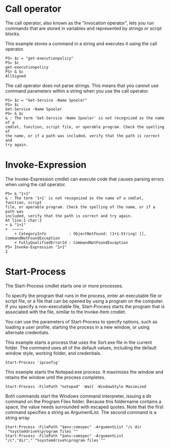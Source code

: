 # Call operator
The call operator, also known as the "invocation operator", lets you run commands that are stored in variables and represented by strings or script blocks.

This example stores a command in a string and executes it using the call operator.
```
PS> $c = "get-executionpolicy"
PS> $c
get-executionpolicy
PS> & $c
AllSigned
```
The call operator does not parse strings. This means that you cannot use command parameters within a string when you use the call operator.
```
PS> $c = "Get-Service -Name Spooler"
PS> $c
Get-Service -Name Spooler
PS> & $c
& : The term 'Get-Service -Name Spooler' is not recognized as the name of a
cmdlet, function, script file, or operable program. Check the spelling of
the name, or if a path was included, verify that the path is correct and
try again.
```


# Invoke-Expression
The Invoke-Expression cmdlet can execute code that causes parsing errors when using the call operator.
```
PS> & "1+1"
& : The term '1+1' is not recognized as the name of a cmdlet, function, script
file, or operable program. Check the spelling of the name, or if a path was
included, verify that the path is correct and try again.
At line:1 char:2
+ & "1+1"
+  ~~~~~
    + CategoryInfo          : ObjectNotFound: (1+1:String) [], CommandNotFoundException
    + FullyQualifiedErrorId : CommandNotFoundException
PS> Invoke-Expression "1+1"
2
```

# Start-Process
The Start-Process cmdlet starts one or more processes.

To specify the program that runs in the process, enter an executable file or script file, or a file that can be opened by using a program on the computer. If you specify a non-executable file, Start-Process starts the program that is associated with the file, similar to the Invoke-Item cmdlet.

You can use the parameters of Start-Process to specify options, such as loading a user profile, starting the process in a new window, or using alternate credentials.

This example starts a process that uses the Sort.exe file in the current folder. The command uses all of the default values, including the default window style, working folder, and credentials.

```Start-Process 'ipconfig'```

This example starts the Notepad.exe process. It maximizes the window and retains the window until the process completes.

```Start-Process -FilePath "notepad" -Wait -WindowStyle Maximized```

Both commands start the Windows command interpreter, issuing a dir command on the Program Files folder. Because this foldername contains a space, the value needs surrounded with escaped quotes. Note that the first command specifies a string as ArgumentList. The second command is a string array.
```
Start-Process -FilePath "$env:comspec" -ArgumentList "/c dir `"%systemdrive%\program files`""
Start-Process -FilePath "$env:comspec" -ArgumentList "/c","dir","`"%systemdrive%\program files`""
```


